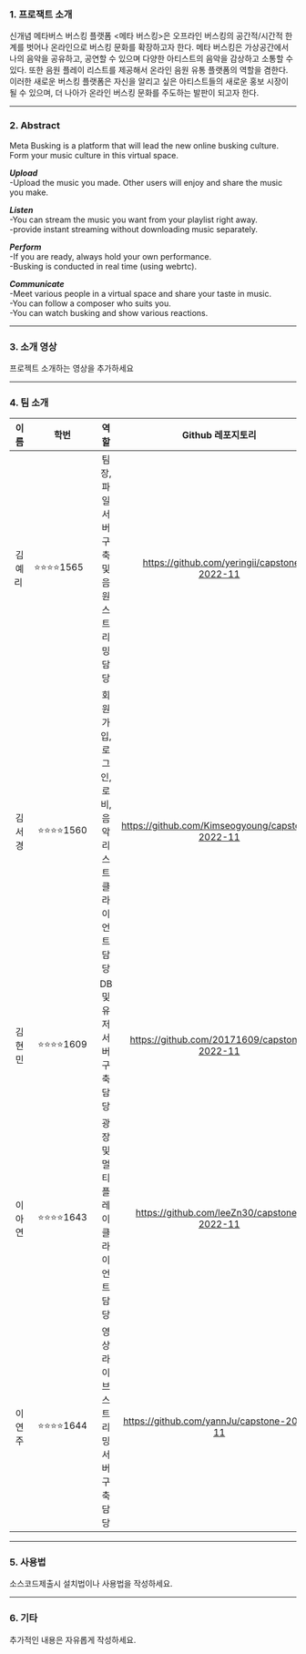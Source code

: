 ### 1. 프로잭트 소개
신개념 메타버스 버스킹 플랫폼 <메타 버스킹>은 오프라인 버스킹의 공간적/시간적 한계를 벗어나 온라인으로 버스킹 문화를 확장하고자 한다.
메타 버스킹은 가상공간에서 나의 음악을 공유하고, 공연할 수 있으며 다양한 아티스트의 음악을 감상하고 소통할 수 있다. 또한 음원 플레이 리스트를 제공해서 온라인 음원 유통 플랫폼의 역할을 겸한다.
이러한 새로운 버스킹 플랫폼은 자신을 알리고 싶은 아티스트들의 새로운 홍보 시장이 될 수 있으며, 더 나아가 온라인 버스킹 문화를 주도하는 발판이 되고자 한다.

---------------------------------------------------------------------------------------------------------------

### 2. Abstract
Meta Busking is a platform that will lead the new online busking culture. Form your music culture in this virtual space.

***Upload***<br>
  -Upload the music you made. Other users will enjoy and share the music you make.<br>

***Listen***<br>
  -You can stream the music you want from your playlist right away.<br>
  -provide instant streaming without downloading music separately.<br>

***Perform***<br>
  -If you are ready, always hold your own performance.<br>
  -Busking is conducted in real time (using webrtc).<br>

***Communicate***<br>
  -Meet various people in a virtual space and share your taste in music.<br>
  -You can follow a composer who suits you.<br>
  -You can watch busking and show various reactions.<br>
  
---------------------------------------------------------------------------------------------------------------

### 3. 소개 영상

프로젝트 소개하는 영상을 추가하세요

---------------------------------------------------------------------------------------------------------------

### 4. 팀 소개
|이름|학번|역할|Github 레포지토리|
|:---:|:---:|:---:|:---:|
|김예리&nbsp;|⭐⭐⭐⭐1565&nbsp;&nbsp;&nbsp;|팀장, 파일 서버 구축 및 음원 스트리밍 담당|&nbsp;&nbsp;&nbsp;&nbsp;https://github.com/yeringii/capstone-2022-11|
|김서경|⭐⭐⭐⭐1560|회원가입, 로그인, 로비, 음악리스트 클라이언트 담당|https://github.com/Kimseogyoung/capstone-2022-11|
|김현민|⭐⭐⭐⭐1609|DB 및 유저 서버 구축 담당|https://github.com/20171609/capstone-2022-11|
|이아연|⭐⭐⭐⭐1643|광장 및 멀티 플레이 클라이언트 담당|https://github.com/leeZn30/capstone-2022-11|
|이연주|⭐⭐⭐⭐1644|영상 라이브 스트리밍 서버 구축 담당|https://github.com/yannJu/capstone-2022-11|

---------------------------------------------------------------------------------------------------------------

### 5. 사용법

소스코드제출시 설치법이나 사용법을 작성하세요.

---------------------------------------------------------------------------------------------------------------

### 6. 기타

추가적인 내용은 자유롭게 작성하세요.
